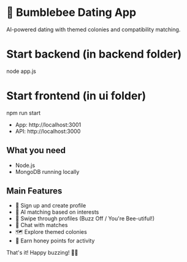 # 🐝 Bumblebee Dating App

AI-powered dating with themed colonies and compatibility matching.

# Start backend (in backend folder)
node app.js

# Start frontend (in ui folder) 
npm run start
- App: http://localhost:3001
- API: http://localhost:3000

## What you need
- Node.js
- MongoDB running locally

## Main Features
- 🔐 Sign up and create profile
- 🎯 AI matching based on interests
- 🐝 Swipe through profiles (Buzz Off / You're Bee-utiful!)
- 💬 Chat with matches
- 🗺️ Explore themed colonies
- 🍯 Earn honey points for activity

That's it! Happy buzzing! 🐝💕
